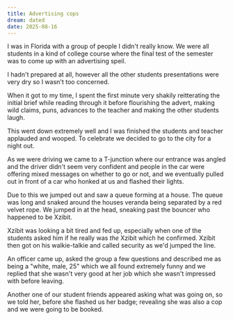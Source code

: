 ```yaml
---
title: Advertising cops
dream: dated
date: 2025-08-16
---
```


I was in Florida with a group of people I didn't really know. We were all students in a kind of college course where the final test of the semester was to come up with an advertising speil.

I hadn't prepared at all, however all the other students presentations were very dry so I wasn't too concerned.

When it got to my time, I spent the first minute very shakily reitterating the initial brief while reading through it before flourishing the advert, making wild claims, puns, advances to the teacher and making the other students laugh.

This went down extremely well and I was finished the students and teacher applauded and wooped. To celebrate we decided to go to the city for a night out.

As we were driving we came to a T-junction where our entrance was angled and the driver didn't seem very confident and people in the car were offering mixed messages on whether to go or not, and we eventually pulled out in front of a car who honked at us and flashed their lights.

Due to this we jumped out and saw a queue forming at a house. The queue was long and snaked around the houses veranda being separated by a red velvet rope. We jumped in at the head, sneaking past the bouncer who happened to be Xzibit.

Xzibit was looking a bit tired and fed up, especially when one of the students asked him if he really was _the_ Xzibit which he confirmed. Xzibit then got on his walkie-talkie and called security as we'd jumped the line.

An officer came up, asked the group a few questions and described me as being a "white, male, 25" which we all found extremely funny and we replied that she wasn't very good at her job which she wasn't impressed with before leaving.

Another one of our student friends appeared asking what was going on, so we told her, before she flashed us her badge; revealing she was also a cop and we were going to be booked.